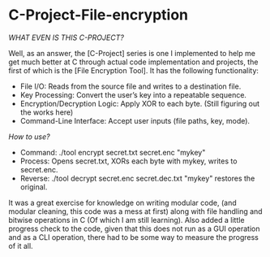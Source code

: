 # C-Project-File-encryption

*WHAT EVEN IS THIS C-PROJECT?*

Well, as an answer, the [C-Project] series is one I implemented to help me get much better at C through actual code implementation and projects, the first of which is the [File Encryption Tool]. It has the following functionality:

- File I/O: Reads from the source file and writes to a destination file.
- Key Processing: Convert the user’s key into a repeatable sequence.
- Encryption/Decryption Logic: Apply XOR to each byte. (Still figuring out the works here)
- Command-Line Interface: Accept user inputs (file paths, key, mode).

*How to use?*
- Command: ./tool encrypt secret.txt secret.enc "mykey"
- Process: Opens secret.txt, XORs each byte with mykey, writes to secret.enc.
- Reverse: ./tool decrypt secret.enc secret.dec.txt "mykey" restores the original.

It was a great exercise for knowledge on writing modular code, (and modular cleaning, this code was a mess at first) along with file handling and bitwise operations in C (Of which I am still learning).  Also added a little progress check to the code, given that this does not run as a GUI operation and as a CLI operation, there had to be some way to measure the progress of it all.